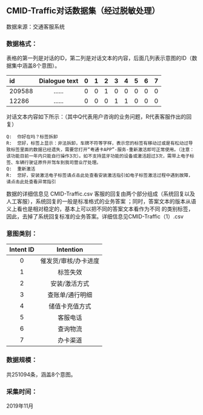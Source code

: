 ## CMID-Traffic对话数据集（经过脱敏处理）

数据来源：交通客服系统

### 数据格式：

表格的第一列是对话的ID，第二列是对话文本的内容，后面几列表示意图的ID（数据集中涵盖8个意图）。

|   id   | Dialogue text |  0  |  1  |  2  |  3  |  4  |  5  |  6  |  7  |
| :----- |:-------------:|:---:|:---:|:---:|:---:|:---:|:---:|:---:|:---:|
| 209588 |    ......     |  0  |  0  |  1  |  0  |  0  |  0  |  0  |  0  |
| 12286  |    ......     |  0  |  0  |  0  |  1  |  1  |  0  |  0  |  0  |

对话文本内容如下所示：（其中Q代表用户咨询的业务问题，R代表客服作出的回复）

    Q:	你好在吗？标签拆卸
    R:	您好，标签上显示：非法拆卸，车牌不符等字样，表示您的标签有移动过或是有松动过导致标签里面的数据已经遗失，需要您打开“粤通卡APP”-服务-重新激活即可正常使用。（注意：该功能目前一年内只能自行操作3次）。如不支持蓝牙功能的设备或激活超过3次，需带上电子标签、车辆行驶证原件并驾车到我司营业厅处理。
    Q:	重新激活
    R:	您好，安装激活电子标签请点击此处查看安装激活指引如电子标签激活过程中遇到故障，请点击此处查看异常指引


数据的详细信息见 CMID-Traffic.csv
客服的回复由两个部分组成（系统回复以及人工客服），系统回复的一般是标准格式的业务答案
；同时，答案文本的版本从语义上看也是相对稳定的，基本上可以把不同的答案文本看作为不同
的类别标签，因此，去掉了系统回复标准的业务答案。详细信息见CMID-Traffic（1）.csv

### 意图类别：

| Intent ID |      Intention      | 
| :-------: |:-------------------:|
| 0         | 催发货/审核/办卡进度 |
| 1         | 标签失效            |
| 2         | 安装/激活方式        |
| 3         | 查账单/通行明细      |
| 4         | 储值卡充值方式       |
| 5         | 客服电话            |
| 6         | 查询物流            |
| 7         | 办卡渠道            |

### 数据规模：
共251094条，涵盖8个意图。

### 采集时间：
2019年11月
